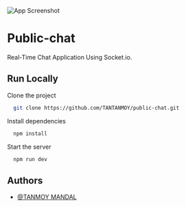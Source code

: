 

![App Screenshot](https://user-images.githubusercontent.com/40287770/143631678-8fa6ed60-192c-4803-aea4-32c80072889c.PNG)


# Public-chat

Real-Time Chat Application Using Socket.io.



## Run Locally

Clone the project

```bash
  git clone https://github.com/TANTANMOY/public-chat.git
```

Install dependencies

```bash
  npm install
```

Start the server

```bash
  npm run dev
```


## Authors

- [@TANMOY MANDAL](https://tantanmoy.netlify.app/)

